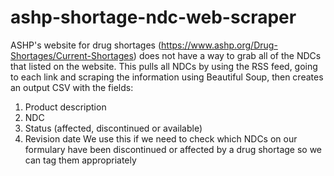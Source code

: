 # ashp-shortage-ndc-web-scraper
ASHP's website for drug shortages (https://www.ashp.org/Drug-Shortages/Current-Shortages) does not have a way to grab all of the NDCs that listed on the website. This pulls all NDCs by using the RSS feed, going to each link and scraping the information using Beautiful Soup, then creates an output CSV with the fields:
1. Product description
2. NDC
3. Status (affected, discontinued or available)
4. Revision date
We use this if we need to check which NDCs on our formulary have been discontinued or affected by a drug shortage so we can tag them appropriately
